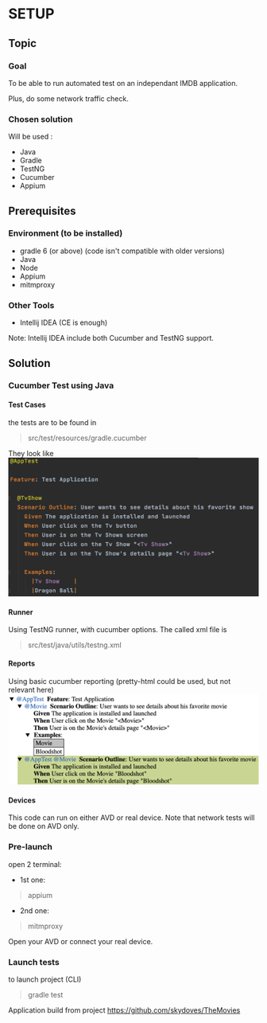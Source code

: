 # SETUP
## Topic
### Goal
To be able to run automated test on an independant IMDB application.

Plus, do some network traffic check.
### Chosen solution
Will be used :
   - Java
   - Gradle
   - TestNG
   - Cucumber
   - Appium
   
## Prerequisites 

### Environment (to be installed)
- gradle 6 (or above) (code isn't compatible with older versions)
- Java
- Node
- Appium
- mitmproxy

### Other Tools 
- Intellij IDEA (CE is enough) 

Note: Intellij IDEA include both Cucumber and TestNG support.

## Solution

### Cucumber Test using Java

#### Test Cases

the tests are to be found in 
>src/test/resources/gradle.cucumber

They look like <img src="content/feature.png">

#### Runner

Using TestNG runner, with cucumber options.
The called xml file is 
>src/test/java/utils/testng.xml

#### Reports

Using basic cucumber reporting (pretty-html could be used, but not relevant here)
<img src="content/cucumber_report.png">

#### Devices

This code can run on either AVD or real device.
Note that network tests will be done on AVD only.

### Pre-launch

open 2 terminal:
- 1st one:
> appium
- 2nd one:
> mitmproxy

Open your AVD or connect your real device.

### Launch tests

to launch project (CLI)
> gradle test



Application build from project https://github.com/skydoves/TheMovies


